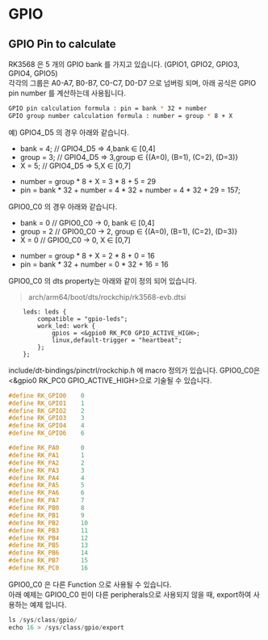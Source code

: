 # GPIO 

## GPIO Pin to calculate

RK3568 은 5 개의 GPIO bank 를 가지고 있습니다. (GPIO1, GPIO2, GPIO3, GPIO4, GPIO5)  
각각의 그룹은 A0-A7, B0-B7, C0-C7, D0-D7 으로 넘버링 되며, 아래 공식은 GPIO pin number 를 계산하는데 사용됩니다. 

```bash
GPIO pin calculation formula : pin = bank * 32 + number
GPIO group number calculation formula : number = group * 8 + X
```

예) GPIO4_D5 의 경우 아래와 같습니다.
- bank		=	4;	//	GPIO4_D5 => 4,bank ∈ [0,4]
- group		=	3;	//	GPIO4_D5 => 3,group ∈ {(A=0), (B=1), (C=2), (D=3)}
- X			=	5;	//  GPIO4_D5 => 5,X ∈ [0,7]

* number = group * 8 + X = 3 * 8 + 5 = 29
* pin = bank * 32 + number = 4 * 32 + number = 4 * 32 + 29 = 157;




GPIO0_C0 의 경우 아래와 같습니다.
- bank		=	0	//	GPIO0_C0 -> 0, bank ∈ [0,4]  
- group		=	2	//	GPIO0_C0 -> 2, group ∈ {(A=0), (B=1), (C=2), (D=3)}  
- X 		=	0	//	GPIO0_C0 -> 0, X ∈ [0,7]  

* number = group * 8 + X = 2 * 8 + 0 = 16
* pin = bank * 32 + number = 0 * 32 + 16 = 16


GPIO0_C0 의 dts property는 아래와 같이 정의 되어 있습니다. 
> arch/arm64/boot/dts/rockchip/rk3568-evb.dtsi

```dts
	leds: leds {
		compatible = "gpio-leds";
		work_led: work {
			gpios = <&gpio0 RK_PC0 GPIO_ACTIVE_HIGH>;
			linux,default-trigger = "heartbeat";
		};
	};
```

include/dt-bindings/pinctrl/rockchip.h 에 macro 정의가 있습니다. GPIO0_C0은 <&gpio0 RK_PC0 GPIO_ACTIVE_HIGH>으로 기술될 수 있습니다. 
```c
#define RK_GPIO0	0
#define RK_GPIO1	1
#define RK_GPIO2	2
#define RK_GPIO3	3
#define RK_GPIO4	4
#define RK_GPIO6	6

#define RK_PA0		0
#define RK_PA1		1
#define RK_PA2		2
#define RK_PA3		3
#define RK_PA4		4
#define RK_PA5		5
#define RK_PA6		6
#define RK_PA7		7
#define RK_PB0		8
#define RK_PB1		9
#define RK_PB2		10
#define RK_PB3		11
#define RK_PB4		12
#define RK_PB5		13
#define RK_PB6		14
#define RK_PB7		15
#define RK_PC0		16
```

GPIO0_C0 은 다른 Function 으로 사용될 수 있습니다.  
아래 예제는 GPIO0_C0 핀이 다른 peripherals으로 사용되지 않을 때, export하여 사용하는 예제 입니다. 
```c
ls /sys/class/gpio/
echo 16 > /sys/class/gpio/export

```
